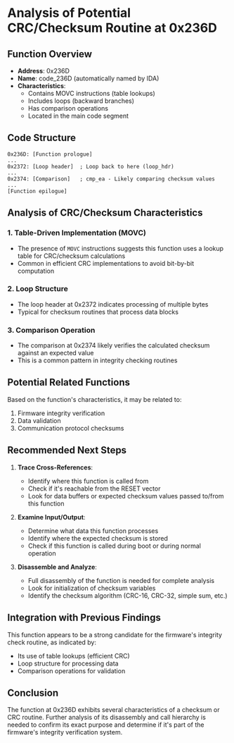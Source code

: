 # Analysis of Potential CRC/Checksum Routine at 0x236D

## Function Overview
- **Address**: 0x236D
- **Name**: code_236D (automatically named by IDA)
- **Characteristics**:
  - Contains MOVC instructions (table lookups)
  - Includes loops (backward branches)
  - Has comparison operations
  - Located in the main code segment

## Code Structure
```
0x236D: [Function prologue]
...
0x2372: [Loop header]  ; Loop back to here (loop_hdr)
...
0x2374: [Comparison]   ; cmp_ea - Likely comparing checksum values
...
[Function epilogue]
```

## Analysis of CRC/Checksum Characteristics

### 1. Table-Driven Implementation (MOVC)
- The presence of `MOVC` instructions suggests this function uses a lookup table for CRC/checksum calculations
- Common in efficient CRC implementations to avoid bit-by-bit computation

### 2. Loop Structure
- The loop header at 0x2372 indicates processing of multiple bytes
- Typical for checksum routines that process data blocks

### 3. Comparison Operation
- The comparison at 0x2374 likely verifies the calculated checksum against an expected value
- This is a common pattern in integrity checking routines

## Potential Related Functions
Based on the function's characteristics, it may be related to:
1. Firmware integrity verification
2. Data validation
3. Communication protocol checksums

## Recommended Next Steps
1. **Trace Cross-References**:
   - Identify where this function is called from
   - Check if it's reachable from the RESET vector
   - Look for data buffers or expected checksum values passed to/from this function

2. **Examine Input/Output**:
   - Determine what data this function processes
   - Identify where the expected checksum is stored
   - Check if this function is called during boot or during normal operation

3. **Disassemble and Analyze**:
   - Full disassembly of the function is needed for complete analysis
   - Look for initialization of checksum variables
   - Identify the checksum algorithm (CRC-16, CRC-32, simple sum, etc.)

## Integration with Previous Findings
This function appears to be a strong candidate for the firmware's integrity check routine, as indicated by:
- Its use of table lookups (efficient CRC)
- Loop structure for processing data
- Comparison operations for validation

## Conclusion
The function at 0x236D exhibits several characteristics of a checksum or CRC routine. Further analysis of its disassembly and call hierarchy is needed to confirm its exact purpose and determine if it's part of the firmware's integrity verification system.

